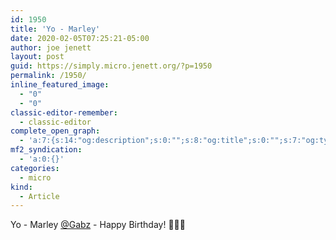 ```yaml
---
id: 1950
title: 'Yo - Marley'
date: 2020-02-05T07:25:21-05:00
author: joe jenett
layout: post
guid: https://simply.micro.jenett.org/?p=1950
permalink: /1950/
inline_featured_image:
  - "0"
  - "0"
classic-editor-remember:
  - classic-editor
complete_open_graph:
  - 'a:7:{s:14:"og:description";s:0:"";s:8:"og:title";s:0:"";s:7:"og:type";s:0:"";s:12:"twitter:card";s:7:"summary";s:15:"twitter:creator";s:0:"";s:19:"twitter:description";s:0:"";s:8:"og:image";s:0:"";}'
mf2_syndication:
  - 'a:0:{}'
categories:
  - micro
kind:
  - Article
---
```

Yo - Marley [@Gabz](https://micro.blog/Gabz) - Happy Birthday! 🎈🎈🎈